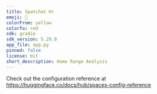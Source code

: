 ```yaml
---
title: Spatchat Hr
emoji: 🏢
colorFrom: yellow
colorTo: red
sdk: gradio
sdk_version: 5.29.0
app_file: app.py
pinned: false
license: mit
short_description: Home Range Analysis
---
```


Check out the configuration reference at https://huggingface.co/docs/hub/spaces-config-reference
